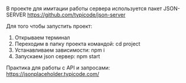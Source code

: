 В проекте для имитации работы сервера используется пакет JSON-SERVER
https://github.com/typicode/json-server 

Для того чтобы запустить проект:

1) Открываем терминал
2) Переходим в папку проекта командой: cd project
3) Устанавливаем зависимости: npm i
4) Запускаем json сервер: npm start


Практика для работы с API и запросами: 
https://jsonplaceholder.typicode.com/ 


<!-- json-server --watch db.json
json-server --watch db.json --port 8000 -->